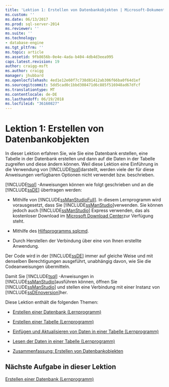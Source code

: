 ```yaml
---
title: 'Lektion 1: Erstellen von Datenbankobjekten | Microsoft-Dokumentation'
ms.custom: ''
ms.date: 06/13/2017
ms.prod: sql-server-2014
ms.reviewer: ''
ms.suite: ''
ms.technology:
- database-engine
ms.tgt_pltfrm: ''
ms.topic: article
ms.assetid: 9fb8656b-0e4e-4ada-b404-4db4d3eea995
caps.latest.revision: 19
author: craigg-msft
ms.author: craigg
manager: jhubbard
ms.openlocfilehash: 4ed1e12e60f7c738d81412ab306f66ba0f64d1ef
ms.sourcegitcommit: 5dd5cad0c1bbd308471d6c885f516948ad67dfcf
ms.translationtype: MT
ms.contentlocale: de-DE
ms.lasthandoff: 06/19/2018
ms.locfileid: "36160827"
---
```

# <a name="lesson-1-creating-database-objects"></a>Lektion 1: Erstellen von Datenbankobjekten
  In dieser Lektion erfahren Sie, wie Sie eine Datenbank erstellen, eine Tabelle in der Datenbank erstellen und dann auf die Daten in der Tabelle zugreifen und diese ändern können. Weil diese Lektion eine Einführung in die Verwendung von [!INCLUDE[tsql](../includes/tsql-md.md)]darstellt, werden viele der für diese Anweisungen verfügbaren Optionen nicht verwendet bzw. beschrieben.  
  
 [!INCLUDE[tsql](../includes/tsql-md.md)] -Anweisungen können wie folgt geschrieben und an die [!INCLUDE[ssDE](../includes/ssde-md.md)] übertragen werden:  
  
-   Mithilfe von [!INCLUDE[ssManStudioFull](../includes/ssmanstudiofull-md.md)]. In diesem Lernprogramm wird vorausgesetzt, dass Sie [!INCLUDE[ssManStudio](../includes/ssmanstudio-md.md)]verwenden. Sie können jedoch auch [!INCLUDE[ssManStudio](../includes/ssmanstudio-md.md)] Express verwenden, das als kostenloser Download im [Microsoft Download Center](http://go.microsoft.com/fwlink/?linkid=67359)zur Verfügung steht.  
  
-   Mithilfe des [Hilfsprogramms sqlcmd](../tools/sqlcmd-utility.md).  
  
-   Durch Herstellen der Verbindung über eine von Ihnen erstellte Anwendung.  
  
 Der Code wird in der [!INCLUDE[ssDE](../includes/ssde-md.md)] immer auf gleiche Weise und mit denselben Berechtigungen ausgeführt, unabhängig davon, wie Sie die Codeanweisungen übermitteln.  
  
 Damit Sie [!INCLUDE[tsql](../includes/tsql-md.md)] -Anweisungen in [!INCLUDE[ssManStudio](../includes/ssmanstudio-md.md)]ausführen können, öffnen Sie [!INCLUDE[ssManStudio](../includes/ssmanstudio-md.md)] und stellen eine Verbindung mit einer Instanz von [!INCLUDE[ssDEnoversion](../includes/ssdenoversion-md.md)]her.  
  
 Diese Lektion enthält die folgenden Themen:  
  
-   [Erstellen einer Datenbank &#40;Lernprogramm&#41;](lesson-1-1-creating-a-database.md)  
  
-   [Erstellen einer Tabelle &#40;Lernprogramm&#41;](lesson-1-2-creating-a-table.md)  
  
-   [Einfügen und Aktualisieren von Daten in einer Tabelle &#40;Lernprogramm&#41;](lesson-1-3-inserting-and-updating-data-in-a-table.md)  
  
-   [Lesen der Daten in einer Tabelle &#40;Lernprogramm&#41;](lesson-1-4-reading-the-data-in-a-table.md)  
  
-   [Zusammenfassung: Erstellen von Datenbankobjekten](lesson-1-5-summary-creating-database-objects.md)  
  
## <a name="next-task-in-lesson"></a>Nächste Aufgabe in dieser Lektion  
 [Erstellen einer Datenbank &#40;Lernprogramm&#41;](lesson-1-1-creating-a-database.md)  
  
  